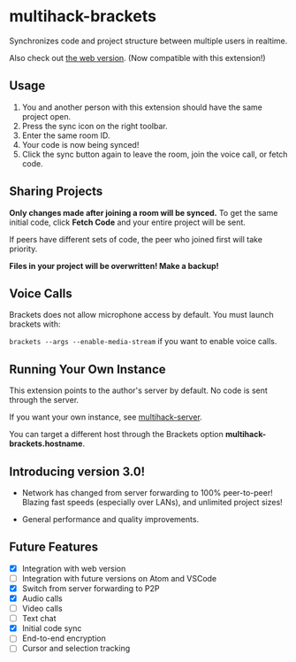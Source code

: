 # multihack-brackets

Synchronizes code and project structure between multiple users in realtime.  

Also check out [the web version](https://github.com/RationalCoding/multihack-web). (Now compatible with this extension!)

## Usage
1. You and another person with this extension should have the same project open.  
2. Press the sync icon on the right toolbar.  
3. Enter the same room ID.  
4. Your code is now being synced!  
5. Click the sync button again to leave the room, join the voice call, or fetch code.  

## Sharing Projects

**Only changes made after joining a room will be synced.** To get the same initial code, click **Fetch Code** and your entire project will be sent.  

If peers have different sets of code, the peer who joined first will take priority.  

**Files in your project will be overwritten! Make a backup!**  

## Voice Calls
Brackets does not allow microphone access by default. You must launch brackets with:  

`brackets --args --enable-media-stream` if you want to enable voice calls.  

## Running Your Own Instance
This extension points to the author's server by default. No code is sent through the server.  

If you want your own instance, see [multihack-server](https://github.com/RationalCoding/multihack-server).

You can target a different host through the Brackets option **multihack-brackets.hostname**.

## Introducing version 3.0!

- Network has changed from server forwarding to 100% peer-to-peer! Blazing fast speeds (especially over LANs), and unlimited project sizes!

- General performance and quality improvements.

## Future Features
- [x] Integration with web version
- [ ] Integration with future versions on Atom and VSCode
- [x] Switch from server forwarding to P2P
- [x] Audio calls
- [ ] Video calls
- [ ] Text chat
- [x] Initial code sync
- [ ] End-to-end encryption
- [ ] Cursor and selection tracking
